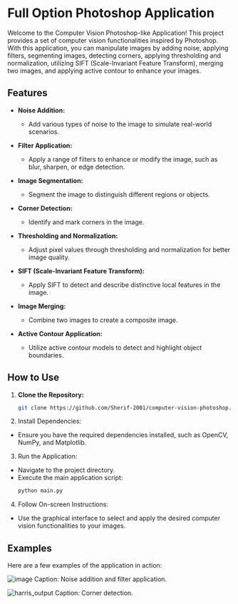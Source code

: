 # Full Option Photoshop Application

Welcome to the Computer Vision Photoshop-like Application! This project provides a set of computer vision functionalities inspired by Photoshop. With this application, you can manipulate images by adding noise, applying filters, segmenting images, detecting corners, applying thresholding and normalization, utilizing SIFT (Scale-Invariant Feature Transform), merging two images, and applying active contour to enhance your images.

## Features

- **Noise Addition:**
  - Add various types of noise to the image to simulate real-world scenarios.

- **Filter Application:**
  - Apply a range of filters to enhance or modify the image, such as blur, sharpen, or edge detection.

- **Image Segmentation:**
  - Segment the image to distinguish different regions or objects.

- **Corner Detection:**
  - Identify and mark corners in the image.

- **Thresholding and Normalization:**
  - Adjust pixel values through thresholding and normalization for better image quality.

- **SIFT (Scale-Invariant Feature Transform):**
  - Apply SIFT to detect and describe distinctive local features in the image.

- **Image Merging:**
  - Combine two images to create a composite image.

- **Active Contour Application:**
  - Utilize active contour models to detect and highlight object boundaries.

## How to Use

1. **Clone the Repository:**
   ```bash
   git clone https://github.com/Sherif-2001/computer-vision-photoshop.git
   ```

2. Install Dependencies:
- Ensure you have the required dependencies installed, such as OpenCV, NumPy, and Matplotlib.

3. Run the Application:
- Navigate to the project directory.
- Execute the main application script:
  ```bash
  python main.py
  ```
4. Follow On-screen Instructions:
- Use the graphical interface to select and apply the desired computer vision functionalities to your images.

## Examples
Here are a few examples of the application in action:

![image](https://github.com/Sherif-2001/Computer-Vision-Project/assets/93449171/8d3eb0b6-9771-4647-8876-e113395a88d9)
Caption: Noise addition and filter application.

![harris_output](https://github.com/Sherif-2001/Computer-Vision-Project/assets/93449171/c9d291a6-c620-4fee-9e22-1306067a5db2)
Caption: Corner detection.
